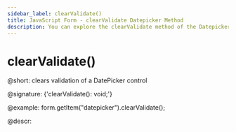 ```yaml
---
sidebar_label: clearValidate()
title: JavaScript Form - clearValidate Datepicker Method 
description: You can explore the clearValidate method of the Datepicker control of Form in the documentation of the DHTMLX JavaScript UI library. Browse developer guides and API reference, try out code examples and live demos, and download a free 30-day evaluation version of DHTMLX Suite.
---
```


# clearValidate()

@short: clears validation of a DatePicker control

@signature: {'clearValidate(): void;'}

@example:
form.getItem("datepicker").clearValidate();

@descr:
